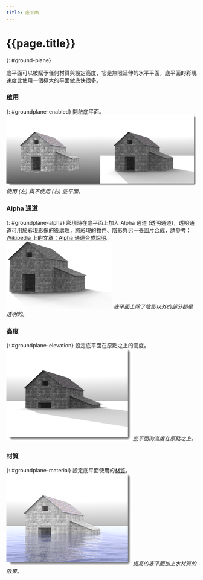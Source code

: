 ```yaml
---
title: 底平面
---
```


# {{page.title}}
{: #ground-plane}

底平面可以被賦予任何材質與設定高度，它是無限延伸的水平平面，底平面的彩現速度比使用一個極大的平面做底快很多。

### 啟用
{: #groundplane-enabled}
開啟底平面。
![images/groundplane-002a.png](images/groundplane-002a.png)
*使用 (左) 與不使用 (右) 底平面。*

### Alpha 通道
{: #groundplane-alpha}
彩現時在底平面上加入 Alpha 通道 (透明通道)，透明通道可用於彩現影像的後處理，將彩現的物件、陰影與另一張圖片合成，請參考：[Wikipedia 上的文章：Alpha 通道合成說明](http://en.wikipedia.org/wiki/Alpha_compositing)。
![images/groundplane-004a.png](images/groundplane-004a.png)
 *底平面上除了陰影以外的部分都是透明的。*

### 高度
{: #groundplane-elevation}
設定底平面在原點之上的高度。
![images/groundplane-005a.png](images/groundplane-005a.png)
*底平面的高度在原點之上。*

### 材質
{: #groundplane-material}
設定底平面使用的[材質](simple-material-properties.html)。
![images/groundplane-003a.png](images/groundplane-003a.png)
*提高的底平面加上水材質的效果。*
